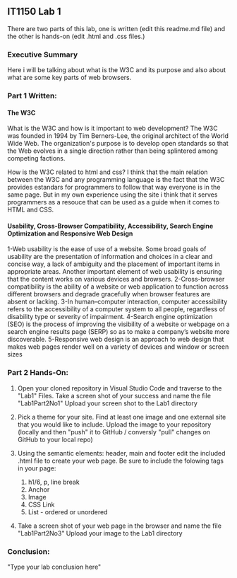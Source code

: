## IT1150 Lab 1

There are two parts of this lab, one is written (edit this readme.md file) and the other is hands-on (edit .html and .css files.) 

### Executive Summary
Here i will be talking about what is the W3C and its purpose and also about what are some key parts of web browsers.

### Part 1 Written:

#### The W3C
 What is the W3C and how is it important to web development?
 The W3C was founded in 1994 by Tim Berners-Lee, the original architect of the World Wide Web. The organization's purpose is to develop open standards so that the Web evolves in a single direction rather than being splintered among competing factions.
 
 
 How is the W3C related to html and css?
 I think that the main relation between the W3C and any programming language is the fact that the W3C provides estandars for programmers to follow that way everyone is in the same page. But in my own experience using the site i think that it serves programmers as a resouce that can be used as a guide when it comes to HTML and CSS.
 

#### Usability, Cross-Browser Compatibility, Accessibility, Search Engine Optimization and Responsive Web Design

1-Web usability is the ease of use of a website. Some broad goals of usability are the presentation of information and choices in a clear and concise way, a lack of ambiguity and the placement of important items in appropriate areas. Another important element of web usability is ensuring that the content works on various devices and browsers.
2-Cross-browser compatibility is the ability of a website or web application to function across different browsers and degrade gracefully when browser features are absent or lacking.
3-In human–computer interaction, computer accessibility refers to the accessibility of a computer system to all people, regardless of disability type or severity of impairment.
4-Search engine optimization (SEO) is the process of improving the visibility of a website or webpage on a search engine results page (SERP) so as to make a company’s website more discoverable.
5-Responsive web design is an approach to web design that makes web pages render well on a variety of devices and window or screen sizes


### Part 2 Hands-On:
1. Open your cloned repository in Visual Studio Code and traverse to the "Lab1" Files.  Take a screen shot of your success and name the file "Lab1Part2No1" Upload your screen shot to the Lab1 directory

2. Pick a theme for your site. Find at least one image and one external site that you would like to include. Upload the image to your repository (locally and then "push" it to GitHub / conversly "pull" changes on GitHub to your local repo)

3. Using the semantic elements: header, main and footer edit the included .html file to create your web page. Be sure to include the folowing tags in your page:
   1. h1/6, p, line break
   2. Anchor
   3. Image
   4. CSS Link
   5. List - ordered or unordered
   
4. Take a screen shot of your web page in the browser and name the file "Lab1Part2No3" Upload your image to the Lab1 directory
  
### Conclusion:
"Type your lab conclusion here"
